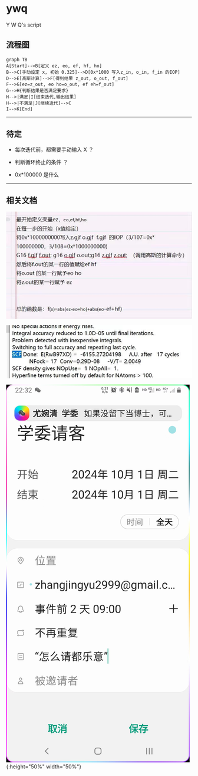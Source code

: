 # ywq

Y W Q's script

## 流程图

```mermaid
graph TB
A[Start]-->B[定义 ez, eo, ef, hf, ho]
B-->C[手动设定 x, 初始 0.325]-->D[0x*1000 写入z_in, o_in, f_in 的IOP]
D-->E[高斯计算]-->F[得到结果 z_out, o_out, f_out]
F-->G[ez=z_out, eo ho=o_out, ef eh=f_out]
G-->H{判断结果是否满足要求}
H-->|满足|I[结束迭代,输出结果]
H-->|不满足|J[继续迭代]-->C
I-->K[End]
```

---

## 待定

- 每次迭代前，都需要手动输入 X ？

- 判断循环终止的条件 ？
- 0x*100000 是什么

---

## 相关文档

![原需求描述](https://github.com/Assiyvril/ywq/raw/main/explanation_of_map.jpg "原需求描述")

![e值实例](https://github.com/Assiyvril/ywq/raw/main/value_of_e.jpg "示例")

![学委的承诺](https://github.com/Assiyvril/ywq/raw/main/dinner.jpg "请客吃饭"){:height="50%" width="50%"}


